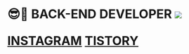 
<p align="center">
   <h1>
      😎🧠
      BACK-END DEVELOPER
      <img src="https://hits.seeyoufarm.com/api/count/incr/badge.svg?url=https%3A%2F%2Fgithub.com%2Fleekyukin&count_bg=%23000000&title_bg=%23000000&icon=github.svg&icon_color=%23E7E7E7&title=GitHub&edge_flat=false)"/>
      
  <a href="https://www.instagram.com/x_xxi_lkj/"><b>INSTAGRAM</b></a> 
  <a href="https://phillnam.tistory.com"><b>TISTORY<b></a>
</h1>
<!--    <img width="700px" height="300" src="https://backend.artreview.com/wp-content/uploads/2021/03/new32590076658_4e61585bb5_o.jpg"> -->
</p>
